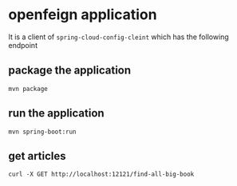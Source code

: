 # openfeign application

It is a client of `spring-cloud-config-cleint`
which has the following endpoint

## package the application
```shell
mvn package
```

## run the application
```shell
mvn spring-boot:run
```

## get articles
```shell
curl -X GET http://localhost:12121/find-all-big-book 
```